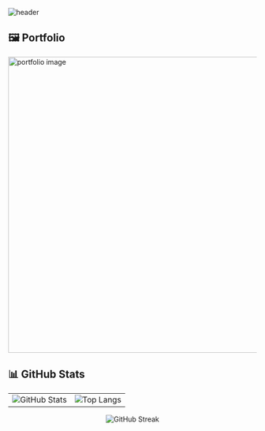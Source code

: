 <!-- 헤더 -->
![header](https://capsule-render.vercel.app/api?type=waving&color=gradient&customColorList=3&height=200&text=KMJ's%20GITHUB&fontSize=50&animation=twinkling&fontAlign=68&fontAlignY=36)

<!-- 포트폴리오 소개 -->
## 🖼️ Portfolio
<img src="https://your-image-url.com/your-portfolio-image.png" width="600" alt="portfolio image"/>

<!-- 깃허브 통계 -->
## 📊 GitHub Stats

<table>
  <tr>
    <td>
      <img src="https://github-readme-stats.vercel.app/api?username=kmj5004&show_icons=true&theme=tokyonight" alt="GitHub Stats" />
    </td>
    <td>
      <img src="https://github-readme-stats.vercel.app/api/top-langs/?username=kmj5004&layout=compact&theme=tokyonight" alt="Top Langs" />
    </td>
  </tr>
</table>

<!-- 커밋 스트릭 -->
<p align="center">
  <img src="https://streak-stats.demolab.com/?user=kmj5004&theme=tokyonight" alt="GitHub Streak" />
</p>



<!--
**kmj5004/kmj5004** is a ✨ _special_ ✨ repository because its `README.md` (this file) appears on your GitHub profile.

Here are some ideas to get you started:

- 🔭 I’m currently working on ...
- 🌱 I’m currently learning ...
- 👯 I’m looking to collaborate on ...
- 🤔 I’m looking for help with ...
- 💬 Ask me about ...
- 📫 How to reach me: ...
- 😄 Pronouns: ...
- ⚡ Fun fact: ...
-->
